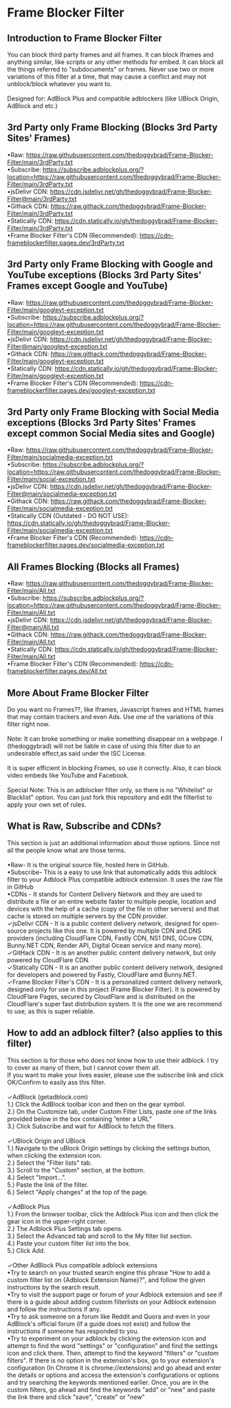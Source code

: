 # Frame Blocker Filter
## Introduction to Frame Blocker Filter
You can block third party frames and all frames. It can block Iframes and anything similar, like scripts or any other methods for embed. It can block all the things referred to "subdocuments" or frames. Never use two or more variations of this filter at a time, that may cause a conflict and may not unblock/block whatever you want to.
<br>
<br>
Designed for: AdBlock Plus and compatible adblockers (like UBlock Origin, AdBlock and etc.)
<br>
## 3rd Party only Frame Blocking (Blocks 3rd Party Sites' Frames)
•Raw: https://raw.githubusercontent.com/thedoggybrad/Frame-Blocker-Filter/main/3rdParty.txt
<br>
•Subscribe: https://subscribe.adblockplus.org/?location=https://raw.githubusercontent.com/thedoggybrad/Frame-Blocker-Filter/main/3rdParty.txt
<br>
•jsDelivr CDN: https://cdn.jsdelivr.net/gh/thedoggybrad/Frame-Blocker-Filter@main/3rdParty.txt
<br>
•Githack CDN: https://raw.githack.com/thedoggybrad/Frame-Blocker-Filter/main/3rdParty.txt
<br>
•Statically CDN: https://cdn.statically.io/gh/thedoggybrad/Frame-Blocker-Filter/main/3rdParty.txt
<br>
•Frame Blocker Filter's CDN (Recommended): https://cdn-frameblockerfilter.pages.dev/3rdParty.txt
<br>
## 3rd Party only Frame Blocking with Google and YouTube exceptions (Blocks 3rd Party Sites' Frames except Google and YouTube)
•Raw: https://raw.githubusercontent.com/thedoggybrad/Frame-Blocker-Filter/main/googleyt-exception.txt
<br>
•Subscribe: https://subscribe.adblockplus.org/?location=https://raw.githubusercontent.com/thedoggybrad/Frame-Blocker-Filter/main/googleyt-exception.txt
<br>
•jsDelivr CDN: https://cdn.jsdelivr.net/gh/thedoggybrad/Frame-Blocker-Filter@main/googleyt-exception.txt
<br>
•Githack CDN: https://raw.githack.com/thedoggybrad/Frame-Blocker-Filter/main/googleyt-exception.txt
<br>
•Statically CDN: https://cdn.statically.io/gh/thedoggybrad/Frame-Blocker-Filter/main/googleyt-exception.txt
<br>
•Frame Blocker Filter's CDN (Recommended): https://cdn-frameblockerfilter.pages.dev/googleyt-exception.txt
<br>
## 3rd Party only Frame Blocking with Social Media exceptions (Blocks 3rd Party Sites' Frames except common Social Media sites and Google)
•Raw: https://raw.githubusercontent.com/thedoggybrad/Frame-Blocker-Filter/main/socialmedia-exception.txt
<br>
•Subscribe: https://subscribe.adblockplus.org/?location=https://raw.githubusercontent.com/thedoggybrad/Frame-Blocker-Filter/main/social-exception.txt
<br>
•jsDelivr CDN: https://cdn.jsdelivr.net/gh/thedoggybrad/Frame-Blocker-Filter@main/socialmedia-exception.txt
<br>
•Githack CDN: https://raw.githack.com/thedoggybrad/Frame-Blocker-Filter/main/socialmedia-exception.txt
<br>
•Statically CDN (Outdated - DO NOT USE): https://cdn.statically.io/gh/thedoggybrad/Frame-Blocker-Filter/main/socialmedia-exception.txt
<br>
•Frame Blocker Filter's CDN (Recommended): https://cdn-frameblockerfilter.pages.dev/socialmedia-exception.txt
<br>
## All Frames Blocking (Blocks all Frames)
•Raw: https://raw.githubusercontent.com/thedoggybrad/Frame-Blocker-Filter/main/All.txt
<br>
•Subscribe: https://subscribe.adblockplus.org/?location=https://raw.githubusercontent.com/thedoggybrad/Frame-Blocker-Filter/main/All.txt
<br>
•jsDelivr CDN: https://cdn.jsdelivr.net/gh/thedoggybrad/Frame-Blocker-Filter@main/All.txt
<br>
•Githack CDN: https://raw.githack.com/thedoggybrad/Frame-Blocker-Filter/main/All.txt
<br>
•Statically CDN: https://cdn.statically.io/gh/thedoggybrad/Frame-Blocker-Filter/main/All.txt
<br>
•Frame Blocker Filter's CDN (Recommended): https://cdn-frameblockerfilter.pages.dev/All.txt
<br>
## More About Frame Blocker Filter
Do you want no Frames??, like Iframes, Javascript frames and HTML frames that may contain trackers and even Ads. Use one of the variations of this filter right now.
<br>
<br>
Note: It can broke something or make something disappear on a webpage. I (thedoggybrad) will not be liable in case of using this filter due to an undesirable effect,as said under the ISC License.
<br>
<br>
It is super efficient in blocking Frames, so use it correctly. Also, it can block video embeds like YouTube and Facebook.
<br>
<br>
Special Note: This is an adblocker filter only, so there is no "Whitelist" or Blacklist" option. You can just fork this repository and edit the filterlist to apply your own set of rules.
<br>
## What is Raw, Subscribe and CDNs?
This section is just an additional information about those options. Since not all the people know what are those terms.
<br>
<br>
•Raw- It is the original source file, hosted here in GitHub.
<br>
•Subscribe- This is a easy to use link that automatically adds this adblock filter to your Adblock Plus compatible adblock extension. It uses the raw file in GitHub
<br>
•CDNs - It stands for Content Delivery Network and they are used to distribute a file or an entire website faster to multiple people, location and devices with the help of a cache (copy of the file in other servers) and that cache is stored on multiple servers by the CDN provider.
<br>
✓jsDelivr CDN - It is a public content delivery network, designed for open-source projects like this one. It is powered by multiple CDN and DNS providers (including CloudFlare CDN, Fastly CDN, NS1 DNS, GCore CDN, Bunny.NET CDN, Render API, Digital Ocean service and many more).
<br>
✓GitHack CDN - It is an another public content delivery network, but only powered by CloudFlare CDN.
<br>
✓Statically CDN - It is an another public content delivery network, designed for developers and powered by Fastly, CloudFlare amd Bunny.NET.
<br>
✓Frame Blocker Filter's CDN - It is a personalized content delivery network, designed only for use in this project (Frame Blocker Filter). It is powered by CloudFlare Pages, secured by CloudFlare and is distributed on the CloudFlare's super fast distribution system. It is the one we are recommend to use, as this is super reliable.

## How to add an adblock filter? (also applies to this filter)
This section is for those who does not know how to use their adblock. I try to cover as many of them, but I cannot cover them all.
<br>
If you want to make your lives easier, please use the subscribe link and click OK/Confirm to easily ass this filter.
<br>
<br>
✓AdBlock (getadblock.com)
<br>
1.) Click the AdBlock toolbar icon and then on the gear symbol.
<br>
2.) On the Customize tab, under Custom Filter Lists, paste one of the links provided below in the box containing “enter a URL”
<br>
3.) Click Subscribe and wait for AdBlock to fetch the filters.
<br>
<br>
✓UBlock Origin and UBlock
<br>
1.) Navigate to the uBlock Origin settings by clicking the settings button, when clicking the extension icon.
<br>
2.) Select the "Filter lists" tab.
<br>
3.) Scroll to the "Custom" section, at the bottom.
<br>
4.) Select "Import...".
<br>
5.) Paste the link of the filter.
<br>
6.) Select "Apply changes" at the top of the page.
<br>
<br>
✓AdBlock Plus
<br>
1.) From the browser toolbar, click the Adblock Plus icon and then click the gear icon in the upper-right corner.
<br>
2.) The Adblock Plus Settings tab opens.
<br>
3.) Select the Advanced tab and scroll to the My filter list section.
<br>
4.) Paste your custom filter list into the box.
<br>
5.) Click Add.
<br>
<br>
✓Other AdBlock Plus compatible adblock extensions
<br>
•Try to search on your trusted search engine this phrase "How to add a custom filter list on {Adblock Extension Name}?", and follow the given instructions by the search result.
<br>
•Try to visit the support page or forum of your Adblock extension and see if there is a guide about adding custom filterlists on your Adblock extension and follow the instructions if any.
<br>
•Try to ask someone on a forum like Reddit and Quora and even in your AdBlock's official forum (if a guide does not exist) and follow the instructions if someone has responded to you.
<br>
•Try to experiment on your adblock by clicking the extension icon and attempt to find the word "settings" or "configuration" and find the settings icon and click there. Then, attempt to find the keyword "filters" or "custom filters". If there is no option in the extension's box, go to your extension's configuration (In Chrome it is chrome://extensions) and go ahead and enter the details or options and access the extension's configurations or options and try searching the keywords mentioned earlier. Once, you are in the custom filters, go ahead and find the keywords "add" or "new" and paste the link there and click "save", "create" or "new"
